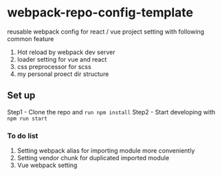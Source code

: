 # webpack-repo-config-template
  reusable webpack config for react / vue project setting with following common feature
  1. Hot reload by webpack dev server 
  2. loader setting for vue and react 
  3. css preprocessor for scss 
  4. my personal proect dir structure

## Set up

Step1 - Clone the repo and `run npm install`
Step2 - Start developing with `npm run start`

### To do list

1. Setting webpack alias for importing module more conveniently
2. Setting vendor chunk for duplicated imported module
3. Vue webpack setting  